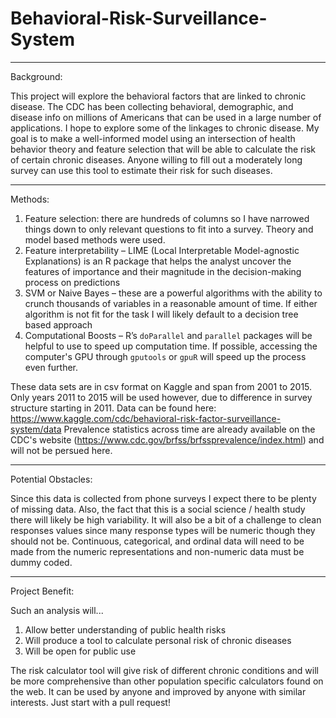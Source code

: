 ﻿# Behavioral-Risk-Surveillance-System

----

Background:

This project will explore the behavioral factors that are linked to chronic disease. The CDC has been collecting behavioral, demographic, and disease info on millions of Americans that can be used in a large number of applications. 
I hope to explore some of the linkages to chronic disease. My goal is to make a well-informed model using an intersection of health behavior theory and feature selection that will be able to calculate the risk of certain chronic diseases. Anyone willing to fill out a moderately long survey can use this tool to estimate their risk for such diseases. 

----

Methods:

1.	Feature selection: there are hundreds of columns so I have narrowed things down to only relevant questions to fit into a survey. Theory and model based methods were used.
2.	Feature interpretability – LIME (Local Interpretable Model-agnostic Explanations) is an R package that helps the analyst uncover the features of importance and their magnitude in the decision-making process on predictions
3.	SVM or Naive Bayes – these are a powerful algorithms with the ability to crunch thousands of variables in a reasonable amount of time. If either algorithm is not fit for the task I will likely default to a decision tree based approach
4.	Computational Boosts – R’s `doParallel` and `parallel` packages will be helpful to use to speed up computation time. If possible, accessing the computer's GPU through `gputools` or `gpuR` will speed up the process even further.

These data sets are in csv format on Kaggle and span from 2001 to 2015. Only years 2011 to 2015 will be used however, due to difference in survey structure starting in 2011. Data can be found here: https://www.kaggle.com/cdc/behavioral-risk-factor-surveillance-system/data
Prevalence statistics across time are already available on the CDC's website (https://www.cdc.gov/brfss/brfssprevalence/index.html) and will not be persued here. 

----

Potential Obstacles:

Since this data is collected from phone surveys I expect there to be plenty of missing data. Also, the fact that this is a social science / health study there will likely be high variability. 
It will also be a bit of a challenge to clean responses values since many response types will be numeric though they should not be. Continuous, categorical, and ordinal data will need to be made from the numeric representations and non-numeric data must be dummy coded.

----

Project Benefit:

Such an analysis will...
1.	Allow better understanding of public health risks
2.	Will produce a tool to calculate personal risk of chronic diseases 
3.	Will be open for public use

The risk calculator tool will give risk of different chronic conditions and will be more comprehensive than other population specific calculators found on the web. It can be used by anyone and improved by anyone with similar interests. Just start with a pull request!
